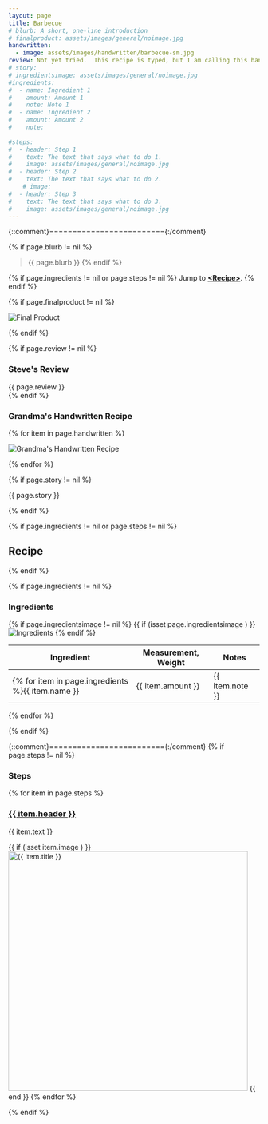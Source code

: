 ```yaml
---
layout: page
title: Barbecue
# blurb: A short, one-line introduction
# finalproduct: assets/images/general/noimage.jpg
handwritten: 
  - image: assets/images/handwritten/barbecue-sm.jpg
review: Not yet tried.  This recipe is typed, but I am calling this hand written.
# story: 
# ingredientsimage: assets/images/general/noimage.jpg
#ingredients:
#  - name: Ingredient 1
#    amount: Amount 1
#    note: Note 1
#  - name: Ingredient 2
#    amount: Amount 2
#    note: 
    
#steps:
#  - header: Step 1
#    text: The text that says what to do 1.
#    image: assets/images/general/noimage.jpg
#  - header: Step 2
#    text: The text that says what to do 2.
    # image: 
#  - header: Step 3
#    text: The text that says what to do 3.
#    image: assets/images/general/noimage.jpg
---
```


{::comment}========================={:/comment}

{% if page.blurb != nil %}
> {{ page.blurb }}
{% endif %}

{% if page.ingredients != nil or page.steps != nil %}
Jump to **[\<Recipe\>](#recipe)**.
{% endif %}

<!--- ~~~~~~~~~~~~~~~~~~~~~~~~~~~~~~~~~~~~ --->

<!--- 
page.finalproduct is {% if page.finalproduct == blank %}blank{% else %}"{{ page.finalproduct }}"{% endif %}

page.finalproduct is {% if page.finalproduct == "" %}empty string{% else %}"{{ page.finalproduct }}"{% endif %}

page.finalproduct is {% if page.finalproduct == nil %}nil{% else %}"{{ page.finalproduct }}"{% endif %}
--->

<!--- {{ if (isset page.finalproduct ) }}  --->
{% if page.finalproduct != nil %}

<img alt="Final Product" src="https://illinifanboy.github.io/{{ page.finalproduct }}">

{% endif %}

<!--- ~~~~~~~~~~~~~~~~~~~~~~~~~~~~~~~~~~~~ --->

{% if page.review != nil %}
### Steve's Review  
{{ page.review }}    
{% endif %}

<!--- ~~~~~~~~~~~~~~~~~~~~~~~~~~~~~~~~~~~~ --->

### Grandma's Handwritten Recipe

{% for item in page.handwritten %}

<img alt="Grandma's Handwritten Recipe" src="https://illinifanboy.github.io/{{ item.image }}">

{% endfor %}

{% if page.story != nil %}

{{ page.story }}

{% endif %}

<!--- ~~~~~~~~~~~~~~~~~~~~~~~~~~~~~~~~~~~~ --->

{% if page.ingredients != nil or page.steps != nil %}
## Recipe
{% endif %}

{% if page.ingredients != nil %}
### Ingredients

{% if page.ingredientsimage != nil %}
{{ if (isset page.ingredientsimage ) }}
<img alt="Ingredients" src="https://illinifanboy.github.io/{{ page.ingredientsimage }}">
{% endif %}

Ingredient | Measurement, Weight | Notes
---|---|----
{% for item in page.ingredients %}{{ item.name }} | {{ item.amount }} | {{ item.note }}
{% endfor %}

{% endif %}

{::comment}========================={:/comment}
{% if page.steps != nil %}
### Steps

{% for item in page.steps %}

### <ins>{{ item.header }}</ins> 

{{ item.text }}

{{ if (isset item.image ) }}
<img width="480" alt="{{ item.title }}" src="https://illinifanboy.github.io/{{ item.image }}">
{{ end }}
{% endfor %}

{% endif %}

